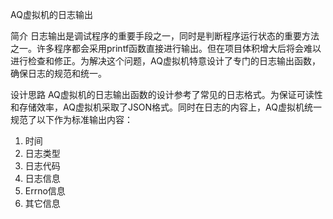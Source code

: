AQ虚拟机的日志输出

简介
日志输出是调试程序的重要手段之一，同时是判断程序运行状态的重要方法之一。许多程序都会采用printf函数直接进行输出。但在项目体积增大后将会难以进行检查和修正。为解决这个问题，AQ虚拟机特意设计了专门的日志输出函数，确保日志的规范和统一。

设计思路
AQ虚拟机的日志输出函数的设计参考了常见的日志格式。为保证可读性和存储效率，AQ虚拟机采取了JSON格式。同时在日志的内容上，AQ虚拟机统一规范了以下作为标准输出内容：

1. 时间
2. 日志类型
3. 日志代码
4. 日志信息
5. Errno信息
6. 其它信息

